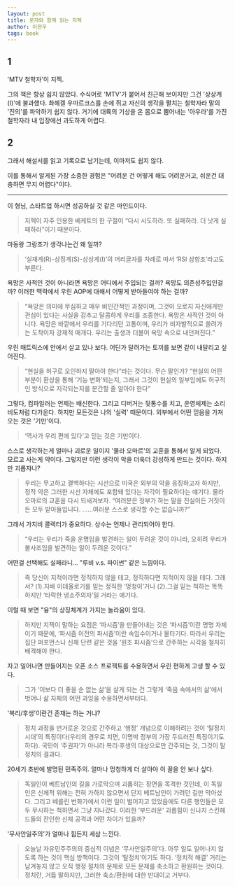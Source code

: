 ```yaml
---
layout: post
title: 로쟈와 함께 읽는 지젝
author: 이현우
tags: book
---
```


## 1
'MTV 철학자'이 지젝.

그의 책은 항상 쉽지 않았다. 수식어로 'MTV'가 붙어서 친근해 보이지만 그건 '상상계(I)'에 불과했다. 촤헤겔 우마르크스를 손에 쥐고 자신의 생각을 펼치는 철학자라 말의 '진의'를 파악하기 쉽지 않다. 거기에 대륙의 기상을 온 몸으로 뿜어내는 '아우라'를 가진 철학자라 내 입장에선 과도하게 어렵다.

## 2
그래서 해설서를 읽고 기록으로 남기는데, 이마저도 쉽지 않다. 

이를 통해서 알게된 가장 소중한 경험은 "어려운 건 어떻게 해도 어려운거고, 쉬운건 대충하면 무지 어렵다"이다.

-----

이 형님, 스타트업 하시면 성공하실 것 같은 마인드이다.
>  지젝이 자주 인용한 베케트의 한 구절이 “다시 시도하라. 또 실패하라. 더 낫게 실패하라”이기 때문이다. 

마동왕 그랑조가 생각나는건 왜 일까?
>  ‘실재계(R)-상징계(S)-상상계(I)’의 머리글자를 차례로 따서 ‘RSI 삼항조’라고도 부른다. 

욕망은 사적인 것이 아니라면 욕망은 어디에서 주입되는 걸까? 욕망도 의존성주입인걸까? 이러한 맥락에서 우린 AOP에 대해서 어떻게 받아들여야 하는 걸까?
>  “욕망은 의미에 무심하고 매우 비인간적인 과정이며, 그것이 오로지 자신에게만 관심이 있다는 사실을 감추고 달콤하게 우리를 조종한다. 욕망은 사적인 것이 아니다. 욕망은 바깥에서 우리를 기다리던 고통이며, 우리가 비자발적으로 쓸려가는 도착이자 강제적 매개다. 우리는 출생과 더불어 욕망 속으로 내던져진다.” 

우린 매트릭스에 안에서 살고 있나 보다. 어딘가 달려가는 토끼를 보면 같이 내달리고 싶어진다.
> “현실을 허구로 오인하지 말아야 한다”라는 것이다. 무슨 말인가? “현실의 어떤 부분이 환상을 통해 ‘기능 변화’되는지, 그래서 그것이 현실의 일부임에도 허구적인 방식으로 지각되는지를 분간할 줄 알아야 한다” 

그렇다, 컴파일러는 언제는 배신한다. 그리고 디버거는 뒷통수를 치고, 운영체제는 소리비도처럼 다가온다. 하지만 모든것은 나의 '실력' 때문이다. 외부에서 어떤 믿음을 가져오는 것은 '기만'이다.
> ‘역사가 우리 편에 있다’고 믿는 것은 기만이다. 

스스로 생각하는게 얼마나 괴로운 일이지 '물라 오마르'의 교훈을 통해서 알게 되었다. 모르고 사는게 약이다. 그렇지만 이런 생각이 악을 더욱더 강성하게 만드는 것이다. 하지만 괴롭쟈나?
> 우리는 무고하고 결백하다는 시선으로 미국은 외부의 악을 응징하고자 하지만, 정작 악은 그러한 시선 자체에도 포함돼 있다는 자각이 필요하다는 얘기다. 물라 오마르의 교훈을 다시 되새겨보자. “여러분은 정부가 하는 말을 진실이든 거짓이든 모두 받아들입니다. ……여러분 스스로 생각할 수는 없습니까?” 

그래서 가지비 콜렉터가 중요하다. 상수는 언제나 관리되어야 한다.
> “우리는 우리가 죽을 운명임을 발견하는 일이 두려운 것이 아니라, 오히려 우리가 불사조임을 발견하는 일이 두려운 것이다.” 

어떤걸 선택해도 실패라니... "루비 v.s. 파이썬" 같은 느낌이다.
> 즉 당신이 지적이라면 정직하지 않을 테고, 정직하다면 지적이지 않을 테다. 그래서? (1).지배 이데올로기를 믿는 정직한 ‘멍청이’거나 (2).그걸 믿는 척하는 똑똑하지만 ‘타락한 냉소주의자’일 거라는 얘기다.

이럴 때 보면 "융"의 상징체계가 가지는 놀라움이 있다.
> 하지만 지젝이 말하는 요점은 ‘파시즘’을 만들어내는 것은 ‘파시즘’이란 명명 자체이기 때문에, ‘파시즘 이전의 파시즘’이란 속임수이거나 물타기다. 따라서 우리는 집단 퍼포먼스나 신체 단련 같은 것을 ‘원조 파시즘’으로 간주하는 시각을 철저히 배격해야 한다. 

자고 일어나면 만들어지는 오픈 소스 프로젝트를 수용하면서 우린 편하게 고생 할 수 있다.
> 그가 ‘이보다 더 좋을 순 없는 삶’을 살게 되는 건 그렇게 ‘죽음 속에서의 삶’에서 벗어나 삶 자체의 어떤 과잉을 수용하면서부터다. 

'복리/후생'이란건 존재는 하는 거냐?
>  정치 과정을 번거로운 것으로 간주하고 ‘행정’ 개념으로 이해하려는 것이 ‘탈정치 시대’의 특징이다(우리의 경우로 치면, 이명박 정부의 가장 두드러진 특징이기도 하다). 국민이 ‘주권자’가 아니라 복리·후생의 대상으로만 간주되는 것, 그것이 탈정치의 결과다.

20세기 초반에 발명된 민족주의. 얼마나 멍청하게 더 살아야 이 꼴을 안 보나 싶다.
> 독일인이 베트남인의 길을 가로막으며 괴롭히는 장면을 목격한 것인데, 이 독일인은 신체적 위해는 전혀 가하지 않으면서 단지 베트남인이 가려던 길만 막아섰다. 그리고 베를린 번화가에서 이런 일이 벌어지고 있었음에도 다른 행인들은 모두 무시하는 척하면서 그냥 지나갔다. 이러한 ‘부드러운’ 괴롭힘이 신나치 스킨헤드들의 잔인한 신체 공격과 어떤 차이가 있을까? 

'무사안일주의'가 얼마나 힘든지 세삼 느낀다.
>  오늘날 자유민주주의의 중심적 이념은 ‘무사안일주의’다. 아무 일도 일어나지 않도록 하는 것이 핵심 방책이다. 그것이 ‘탈정치’이기도 하다. ‘정치적 해결’ 거리는 남겨놓지 않고 오직 행정 절차의 문제로 모든 문제를 축소하고 환원하는 것이다. 정치란, 거듭 말하지만, 그러한 축소/환원에 대한 반대이고 거부다. 